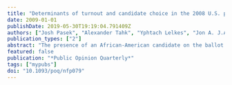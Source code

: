 ```yaml
---
title: "Determinants of turnout and candidate choice in the 2008 U.S. presidential election: Illuminating the impact of racial prejudice and other considerations"
date: 2009-01-01
publishDate: 2019-05-30T19:19:04.791409Z
authors: ["Josh Pasek", "Alexander Tahk", "Yphtach Lelkes", "Jon A. J.A. Jon A. Krosnick", "B.K. Keith Payne", "Omair Akhtar", "Trevor Tompson"]
publication_types: ["2"]
abstract: "The presence of an African-American candidate on the ballot running for President in 2008 raises the possibility that the election outcome might have been influenced by anti-African-American racism among voters. This paper uses data from the Associated Press-Yahoo! News-Stanford University survey to explore this possibility, using measures of both explicit racism (symbolic racism) and implicit racism (the Affect Misattribution Procedure). The parameters of multinomial logistic regression equations were estimated to test the hypotheses that racism might have behaved differently on election day than they would have had racism been eliminated. The findings suggest that racism's impact on the election outcome could have been substantial, by causing (1) people who would otherwise have voted for Obama to vote for McCain, for a nonmajor party candidate, or not to vote at all, (2) people who would not have voted to vote for McCain instead, and (3) people who would have voted for a nonmajor party candidate to vote for McCain instead."
featured: false
publication: "*Public Opinion Quarterly*"
tags: ["mypubs"]
doi: "10.1093/poq/nfp079"
---
```


